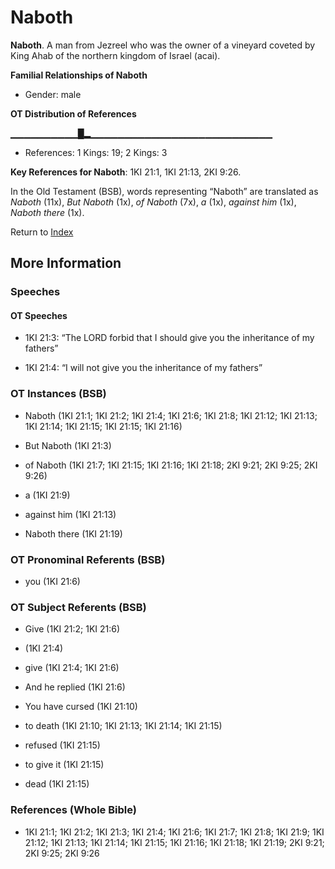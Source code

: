 # Naboth
**Naboth**. 
A man from Jezreel who was the owner of a vineyard coveted by King Ahab of the northern kingdom of Israel (acai). 




**Familial Relationships of Naboth**


* Gender: male


**OT Distribution of References**

▁▁▁▁▁▁▁▁▁▁█▂▁▁▁▁▁▁▁▁▁▁▁▁▁▁▁▁▁▁▁▁▁▁▁▁▁▁▁
* References: 1 Kings: 19; 2 Kings: 3



**Key References for Naboth**: 
1KI 21:1, 1KI 21:13, 2KI 9:26. 


In the Old Testament (BSB), words representing “Naboth” are translated as 
*Naboth* (11x), *But Naboth* (1x), *of Naboth* (7x), *a* (1x), *against him* (1x), *Naboth there* (1x). 




Return to [Index](00-Index.md)

## More Information

### Speeches

#### OT Speeches

* 1KI 21:3: “The LORD forbid that I should give you the inheritance of my fathers”

* 1KI 21:4: “I will not give you the inheritance of my fathers”

### OT Instances (BSB)

* Naboth (1KI 21:1; 1KI 21:2; 1KI 21:4; 1KI 21:6; 1KI 21:8; 1KI 21:12; 1KI 21:13; 1KI 21:14; 1KI 21:15; 1KI 21:15; 1KI 21:16)

* But Naboth (1KI 21:3)

* of Naboth (1KI 21:7; 1KI 21:15; 1KI 21:16; 1KI 21:18; 2KI 9:21; 2KI 9:25; 2KI 9:26)

* a (1KI 21:9)

* against him (1KI 21:13)

* Naboth there (1KI 21:19)



### OT Pronominal Referents (BSB)

* you (1KI 21:6)



### OT Subject Referents (BSB)

* Give (1KI 21:2; 1KI 21:6)

*  (1KI 21:4)

* give (1KI 21:4; 1KI 21:6)

* And he replied (1KI 21:6)

* You have cursed (1KI 21:10)

* to death (1KI 21:10; 1KI 21:13; 1KI 21:14; 1KI 21:15)

* refused (1KI 21:15)

* to give it (1KI 21:15)

* dead (1KI 21:15)



### References (Whole Bible)

* 1KI 21:1; 1KI 21:2; 1KI 21:3; 1KI 21:4; 1KI 21:6; 1KI 21:7; 1KI 21:8; 1KI 21:9; 1KI 21:12; 1KI 21:13; 1KI 21:14; 1KI 21:15; 1KI 21:16; 1KI 21:18; 1KI 21:19; 2KI 9:21; 2KI 9:25; 2KI 9:26



